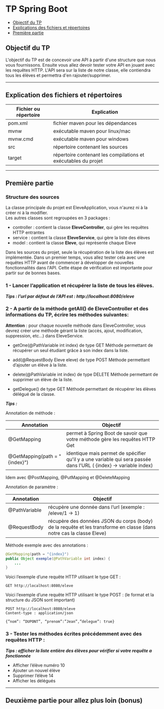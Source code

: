 # TP Spring Boot

* [Objectif du TP](#objectif-du-tp)
* [Explications des fichiers et répertoires](#explication-des-fichiers-et-répertoires)
* [Première partie](#première-partie)

## Objectif du TP

L'objectif du TP est de concevoir une API à partir d'une structure que nous vous fournissons. Ensuite vous allez devoir tester votre API en jouant avec les requêtes HTTP.
L'API sera sur la liste de notre classe, elle contiendra tous les élèves et permettra d'en rajouter/supprimer.

---

## Explication des fichiers et répertoires

| Fichier ou répertoire | Explication |
| ---- | ---- |
| pom.xml | fichier maven pour les dépendances |
| mvnw | exécutable maven pour linux/mac |
| mvnw.cmd | exécutable maven pour windows |
| src | répertoire contenant les sources |
| target | répertoire contenant les compilations et exécutables du projet |

---

## Première partie

### Structure des sources

La classe principale du projet est EleveApplication, vous n'aurez ni à la créer ni à la modifier.  
Les autres classes sont regroupées en 3 packages :
* controller : contient la classe **EleveController**, qui gère les requêtes HTTP entrantes
* service : contient la classe **EleveService**, qui gère la liste des élèves
* model : contient la classe **Eleve**, qui représente chaque Eleve

Dans les sources du projet, seule la récupération de la liste des élèves est implémentée. Dans un premier temps, vous allez tester cela avec une requêtes HTTP avant de commencer à développer de nouvelles fonctionnalités dans l'API. Cette étape de vérification est importante pour partir sur de bonnes bases.

### 1 - Lancer l’application et récupérer la liste de tous les élèves.

***Tips : l’url par défaut de l’API est : http://localhost:8080/eleve***

### 2 - A partir de la méthode getAll() de EleveController et des informations du TP, écrire les méthodes suivantes:

**Attention** : pour chaque nouvelle méthode dans EleveController, vous devrez créer une méthode gérant la liste (accès, ajout, modification, suppression, etc...) dans EleveService. 

* getOne(@PathVariable int index) de type GET
Méthode permettant de récupérer un seul étudiant grâce à son index dans la liste.

* add(@RequestBody Eleve eleve) de type POST
Méthode permettant d’ajouter un élève à la liste.

* delete(@PathVariable int index) de type DELETE
Méthode permettant de supprimer un élève de la liste.

* getDelegue() de type GET
Méthode permettant de récupérer les élèves délégué de la classe.

***Tips :***

Annotation de méthode :

| Annotation | Objectif |
| ---- | ---- |
| @GetMapping | permet à Spring Boot de savoir que votre méthode gère les requêtes HTTP Get |
| @GetMapping(path = "{index}") | identique mais permet de spécifier qu'il y a une variable qui sera passée dans l'URL  ( {index} -> variable index) |

Idem avec @PostMapping, @PutMapping et @DeleteMapping

Annotation de paramètre :

| Annotation | Objectif |
| ---- | ---- |
| @PathVariable | récupère une donnée dans l’url (exemple : /eleve/1 -> 1) |
| @RequestBody | récupère des données JSON du corps (body) de la requête et les transforme en classe (dans notre cas la classe Eleve) |

Méthode exemple avec des annotations :
```java
@GetMapping(path = "{index}")
public Object exemple(@PathVariable int index) {
    ...
}
```

Voici l’exemple d’une requête HTTP utilisant le type GET :

```
GET http://localhost:8080/eleve 
``` 
 
Voici l’exemple d’une requête HTTP utilisant le type POST : (le format et la structure du JSON sont important)

```
POST http://localhost:8080/eleve
Content-type : application/json

{”nom”: “DUPONT”, “prenom”:”Jean”,”delegue”: true}
```

### 3 - Tester les méthodes écrites précédemment avec des requêtes HTTP :

***Tips : afficher la liste entière des élèves pour vérifier si votre requête a fonctionnée***

* Afficher l’élève numéro 10
* Ajouter un nouvel élève
* Supprimer l’élève 14
* Afficher les délégués

---

## Deuxième partie pour allez plus loin (bonus)